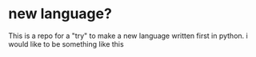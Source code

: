 # new language?
This is a repo for a "try" to make a new language written first in python.
i would like to be something like this
